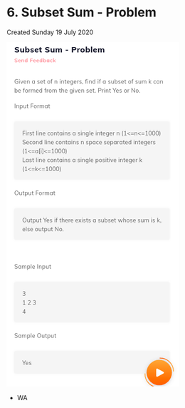 # 6. Subset Sum - Problem
Created Sunday 19 July 2020

![](./6._Subset_Sum_-_Problem_-_40/pasted_image.png)

* WA


